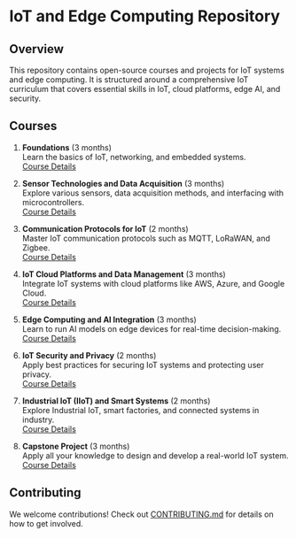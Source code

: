 # IoT and Edge Computing Repository

## Overview
This repository contains open-source courses and projects for IoT systems and edge computing. It is structured around a comprehensive IoT curriculum that covers essential skills in IoT, cloud platforms, edge AI, and security.

## Courses
1. **Foundations** (3 months)  
   Learn the basics of IoT, networking, and embedded systems.  
   [Course Details](./courses/01-foundations/README.md)

2. **Sensor Technologies and Data Acquisition** (3 months)  
   Explore various sensors, data acquisition methods, and interfacing with microcontrollers.  
   [Course Details](./courses/02-sensor-technologies/README.md)

3. **Communication Protocols for IoT** (2 months)  
   Master IoT communication protocols such as MQTT, LoRaWAN, and Zigbee.  
   [Course Details](./courses/03-communication-protocols/README.md)

4. **IoT Cloud Platforms and Data Management** (3 months)  
   Integrate IoT systems with cloud platforms like AWS, Azure, and Google Cloud.  
   [Course Details](./courses/04-cloud-platforms/README.md)

5. **Edge Computing and AI Integration** (3 months)  
   Learn to run AI models on edge devices for real-time decision-making.  
   [Course Details](./courses/05-edge-computing/README.md)

6. **IoT Security and Privacy** (2 months)  
   Apply best practices for securing IoT systems and protecting user privacy.  
   [Course Details](./courses/06-security-and-privacy/README.md)

7. **Industrial IoT (IIoT) and Smart Systems** (2 months)  
   Explore Industrial IoT, smart factories, and connected systems in industry.  
   [Course Details](./courses/07-industrial-iot/README.md)

8. **Capstone Project** (3 months)  
   Apply all your knowledge to design and develop a real-world IoT system.  
   [Course Details](./courses/08-capstone-project/README.md)

## Contributing
We welcome contributions! Check out [CONTRIBUTING.md](CONTRIBUTING.md) for details on how to get involved.
